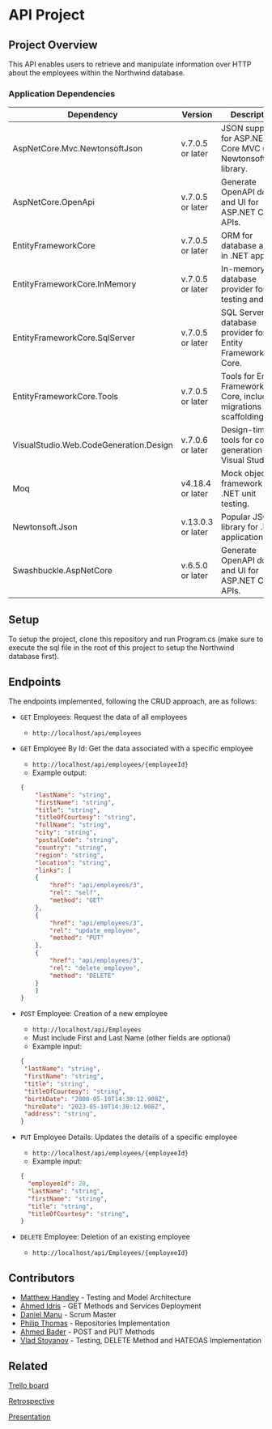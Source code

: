 
# API Project

## Project Overview
This API enables users to retrieve and manipulate information over HTTP about the employees within the Northwind database.

### Application Dependencies

| Dependency                                | Version           | Description                                            |                                                                                    |
| ----------------------------------------  | -----------------| ------------------------------------------------------ | ---------------------------------------------------------------------------------------- |
| AspNetCore.Mvc.NewtonsoftJson             | v.7.0.5 or later | JSON support for ASP.NET Core MVC using Newtonsoft.Json library. |
| AspNetCore.OpenApi                        | v.7.0.5 or later | Generate OpenAPI docs and UI for ASP.NET Core APIs.    |
| EntityFrameworkCore                       | v.7.0.5 or later | ORM for database access in .NET apps.                 |
| EntityFrameworkCore.InMemory              | v.7.0.5 or later | In-memory database provider for testing and dev.      |
| EntityFrameworkCore.SqlServer  | v.7.0.5  or later | SQL Server database provider for Entity Framework Core.                 |
| EntityFrameworkCore.Tools        | v.7.0.5 or later | Tools for Entity Framework Core, including migrations and scaffolding.     |
| VisualStudio.Web.CodeGeneration.Design     | v.7.0.6 or later | Design-time tools for code generation in Visual Studio.        |
| Moq         | v4.18.4  or later | Mock object framework for .NET unit testing.      |
| Newtonsoft.Json    | v.13.0.3 or later | Popular JSON library for .NET applications.          |
| Swashbuckle.AspNetCore       | v.6.5.0  or later | Generate OpenAPI docs and UI for ASP.NET Core APIs.      |

## Setup

To setup the project, clone this repository and run Program.cs (make sure to execute the sql file in the root of this project to setup the Northwind database first).

## Endpoints
The endpoints implemented, following the CRUD approach, are as follows:

- `GET` Employees: Request the data of all employees
	* `http://localhost/api/employees`
- `GET` Employee By Id: Get the data associated with a specific employee
	* `http://localhost/api/employees/{employeeId}`
	* Example output:
	```JSON
	{
	    "lastName": "string",
	    "firstName": "string",
	    "title": "string",
	    "titleOfCourtesy": "string",
	    "fullName": "string",
	    "city": "string",
	    "postalCode": "string",
	    "country": "string",
	    "region": "string",
	    "location": "string",
	    "links": [
		{
		    "href": "api/employees/3",
		    "rel": "self",
		    "method": "GET"
		},
		{
		    "href": "api/employees/3",
		    "rel": "update_employee",
		    "method": "PUT"
		},
		{
		    "href": "api/employees/3",
		    "rel": "delete_employee",
		    "method": "DELETE"
		}
	    ]
	}
	```
	
- `POST` Employee: Creation of a new employee
	* `http://localhost/api/Employees`
	* Must include First and Last Name (other fields are optional)
	* Example input:
	 ```JSON
	{
	  "lastName": "string",
	  "firstName": "string",
	  "title": "string",
	  "titleOfCourtesy": "string",
	  "birthDate": "2000-05-10T14:30:12.908Z",
	  "hireDate": "2023-05-10T14:30:12.908Z",
	  "address": "string",
	} 
	```

- `PUT` Employee Details: Updates the details of a specific employee
	* `http://localhost/api/employees/{employeeId}`
	* Example input:
	```JSON
	{
      "employeeId": 20,
      "lastName": "string",
      "firstName": "string",
      "title": "string",
      "titleOfCourtesy": "string",
	}
	```
	
- `DELETE` Employee: Deletion of an existing employee
	* `http://localhost/api/Employees/{employeeId}`
	
	
## Contributors

 - [Matthew Handley](https://github.com/MHandley10) - Testing and Model Architecture
 - [Ahmed Idris](https://github.com/coffeeandcodee) - GET Methods and Services Deployment
 - [Daniel Manu](https://github.com/DanielManuM) - Scrum Master
 - [Philip Thomas](https://github.com/philipthomas6w) - Repositories Implementation
 - [Ahmed Bader](https://github.com/AhmedBader97) - POST and PUT Methods
 - [Vlad Stoyanov](https://github.com/VladStoyanovADP) - Testing, DELETE Method and HATEOAS Implementation

## Related


[Trello board](https://trello.com/b/qw9za4x1/apiproject)

[Retrospective](https://metroretro.io/BOI6HWNUEIKP)

[Presentation](https://www.canva.com/design/DAFiKdYun6E/NfkBmC7xZGBs0W-ttJipAw/view?utm_content=DAFiKdYun6E&utm_campaign=designshare&utm_medium=link&utm_source=publishsharelink)
